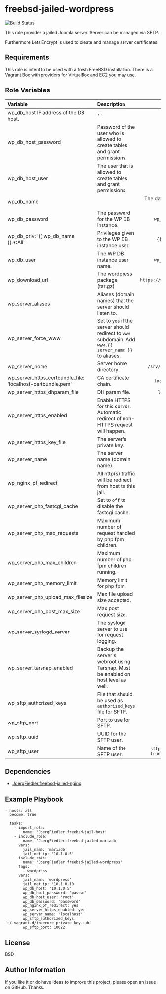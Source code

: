 freebsd-jailed-wordpress
========================

[![Build Status](https://travis-ci.org/JoergFiedler/freebsd-jailed-wordpress.svg?branch=master)](https://travis-ci.org/JoergFiedler/freebsd-jailed-wordpress)

This role provides a jailed Joomla server. Server can be managed via SFTP. 

Furthermore Lets Encrypt is used to create and manage server certificates.

Requirements
------------

This role is intent to be used with a fresh FreeBSD installation. There is a
Vagrant Box with providers for VirtualBox and EC2 you may use.

Role Variables
--------------
| Variable | Description | Default |
| :------- | :---------- | :-----: |
|wp_db_host IP address of the DB host. | `''` |
|wp_db_host_password | Password of the user who is allowed to create tables and grant permissions. | 'passwd' |
| wp_db_host_user | The user that is allowed to create tables and grant permissions. | `root` | 
| wp_db_name | | The database name for the WP DB instance. | `wp_{{ wp_server_name_ }}` |
| wp_db_password | The password for the WP DB instance. | `wp_{{ wp_server_name_ }}` |
| wp_db_priv: '{{ wp_db_name }}.*:All' | Privileges given to the WP DB instance user. | `{{ WP_db_name }}.*:All` |
| wp_db_user | The WP DB instance user name. | `wp_{{ wp_server_name_ }}` |
| wp_download_url | The wordpress package (tar.gz) | `https://wordpress.org/latest.tar.gz` |
| wp_server_aliases | Aliases (domain names) that the server should listen to. | `''` |
| wp_server_force_www | Set to `yes` if the server should redirect to `www` subdomain. Add `www.{{ server_name }}` to aliases. | `no` |
| wp_server_home | Server home directory. | `/srv/{{ joomla_server_name }}` |
| wp_server_https_certbundle_file: 'localhost-certbundle.pem' | CA certificate chain. | `localhost-certbundle.pem` |
| wp_server_https_dhparam_file | DH param file. |  `localhost-dhparam.pem` |
| wp_server_https_enabled | Enable HTTPS for this server. Automatic redirect of non-HTTPS request will happen. | `yes` |
| wp_server_https_key_file | The server's private key. | `localhost-key.pem` |
| wp_server_name | The server name (domain name). | `{{ jail_name }}` |
| wp_nginx_pf_redirect | All http(s) traffic will be redirect from host to this jail. | `no` |
| wp_server_php_fastcgi_cache | Set to `off` to disable the fastcgi cache. | `'z_nginx'` |
| wp_server_php_max_requests | Maximum number of request handled by php fpm children. | `1000` |
| wp_server_php_max_children | Maximum number of php fpm children running. | `3` |
| wp_server_php_memory_limit| Memory limit for php fpm. | `'64M'` |
| wp_server_php_upload_max_filesize | Max file upload size accepted. | `'48M'` |
| wp_server_php_post_max_size| Max post request size. | `'46M'` |
| wp_server_syslogd_server | The syslogd server to use for request logging. | `localhost` |
| wp_server_tarsnap_enabled | Backup the server's webroot using Tarsnap. Must be enabled on host level as well. | `no` |
| wp_sftp_authorized_keys | File that should be used as `authorized_keys` file for SFTP. | `''` |
| wp_sftp_port | Port to use for SFTP. | `10022` |
| wp_sftp_uuid | UUID for the SFTP user. | `5000` |
| wp_sftp_user | Name of the SFTP user. | `sftp_{{ joomla_server_name_  truncate(5, True, "", 0) }}` |

Dependencies
------------

- [JoergFiedler.freebsd-jailed-nginx](https://galaxy.ansible.com/JoergFiedler/freebsd-jailed-nginx)

Example Playbook
----------------

    - hosts: all
      become: true
    
      tasks:
        - import_role:
            name: 'JoergFiedler.freebsd-jail-host'
        - include_role:
            name: 'JoergFiedler.freebsd-jailed-mariadb'
          vars:
            jail_name: 'mariadb'
            jail_net_ip: '10.1.0.5'
        - include_role:
            name: 'JoergFiedler.freebsd-jailed-wordpress'
          tags:
            - wordpress
          vars:
            jail_name: 'wordpress'
            jail_net_ip: '10.1.0.10'
            wp_db_host: '10.1.0.5'
            wp_db_host_password: 'passwd'
            wp_db_host_user: 'root'
            wp_db_password: 'password'
            wp_nginx_pf_redirect: yes
            wp_server_https_enabled: yes
            wp_server_name: 'localhost'
            wp_sftp_authorized_keys: '~/.vagrant.d/insecure_private_key.pub'
            wp_sftp_port: 10022

License
-------

BSD

Author Information
------------------

If you like it or do have ideas to improve this project, please open an issue
on GitHub. Thanks.
